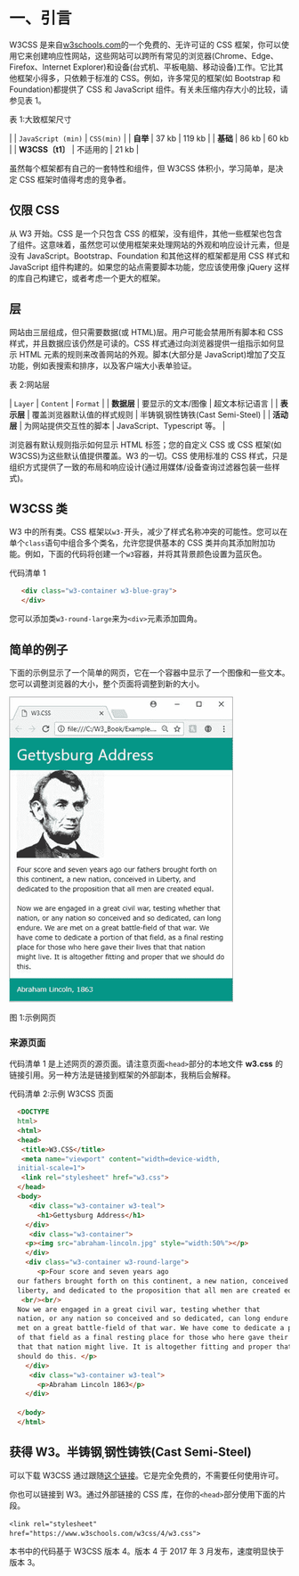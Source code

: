 # 一、引言

W3CSS 是来自[w3schools.com](http://www.w3schools.com/)的一个免费的、无许可证的 CSS 框架，你可以使用它来创建响应性网站，这些网站可以跨所有常见的浏览器(Chrome、Edge、Firefox、Internet Explorer)和设备(台式机、平板电脑、移动设备)工作。它比其他框架小得多，只依赖于标准的 CSS。例如，许多常见的框架(如 Bootstrap 和 Foundation)都提供了 CSS 和 JavaScript 组件。有关未压缩内存大小的比较，请参见表 1。

表 1:大致框架尺寸

|  | `JavaScript (min)` | `CSS(min)` |
| **自举** | 37 kb | 119 kb |
| **基础** | 86 kb | 60 kb |
| **W3CSS〔t1〕** | 不适用的 | 21 kb |

虽然每个框架都有自己的一套特性和组件，但 W3CSS 体积小，学习简单，是决定 CSS 框架时值得考虑的竞争者。

## 仅限 CSS

从 W3 开始。CSS 是一个只包含 CSS 的框架，没有组件，其他一些框架也包含了组件。这意味着，虽然您可以使用框架来处理网站的外观和响应设计元素，但是没有 JavaScript。Bootstrap、Foundation 和其他这样的框架都是用 CSS 样式和 JavaScript 组件构建的。如果您的站点需要脚本功能，您应该使用像 jQuery 这样的库自己构建它，或者考虑一个更大的框架。

## 层

网站由三层组成，但只需要数据(或 HTML)层。用户可能会禁用所有脚本和 CSS 样式，并且数据应该仍然是可读的。CSS 样式通过向浏览器提供一组指示如何显示 HTML 元素的规则来改善网站的外观。脚本(大部分是 JavaScript)增加了交互功能，例如表搜索和排序，以及客户端大小表单验证。

表 2:网站层

| `Layer` | `Content` | `Format` |
| **数据层** | 要显示的文本/图像 | 超文本标记语言 |
| **表示层** | 覆盖浏览器默认值的样式规则 | 半铸钢ˌ钢性铸铁(Cast Semi-Steel) |
| **活动层** | 为网站提供交互性的脚本 | JavaScript、Typescript 等。 |

浏览器有默认规则指示如何显示 HTML 标签；您的自定义 CSS 或 CSS 框架(如 W3CSS)为这些默认值提供覆盖。W3 的一切。CSS 使用标准的 CSS 样式，只是组织方式提供了一致的布局和响应设计(通过用媒体/设备查询过滤器包装一些样式)。

## W3CSS 类

W3 中的所有类。CSS 框架以`w3-`开头，减少了样式名称冲突的可能性。您可以在单个`class`语句中组合多个类名，允许您提供基本的 CSS 类并向其添加附加功能。例如，下面的代码将创建一个`w3`容器，并将其背景颜色设置为蓝灰色。

代码清单 1

```html
   <div class="w3-container w3-blue-gray">
   </div>

```

您可以添加类`w3-round-large`来为`<div>`元素添加圆角。

## 简单的例子

下面的示例显示了一个简单的网页，它在一个容器中显示了一个图像和一些文本。您可以调整浏览器的大小，整个页面将调整到新的大小。

![](img/image001.jpg)

图 1:示例网页

### 来源页面

代码清单 1 是上述网页的源页面。请注意页面`<head>`部分的本地文件 **w3.css** 的链接引用。另一种方法是链接到框架的外部副本，我稍后会解释。

代码清单 2:示例 W3CSS 页面

```html
  <DOCTYPE
  html>
  <html>
  <head>
   <title>W3.CSS</title>      
   <meta name="viewport" content="width=device-width,
  initial-scale=1">      
   <link rel="stylesheet" href="w3.css">  
  </head> 
  <body>
     <div class="w3-container w3-teal">
       <h1>Gettysburg Address</h1>
    </div> 
     <div class="w3-container">
    <p><img src="abraham-lincoln.jpg" style="width:50%"></p>
    </div> 
    <div class="w3-container w3-round-large">
       <p>Four score and seven years ago
  our fathers brought forth on this continent, a new nation, conceived in
  liberty, and dedicated to the proposition that all men are created equal. 
   <br/><br/>
  Now we are engaged in a great civil war, testing whether that
  nation, or any nation so conceived and so dedicated, can long endure. We are
  met on a great battle-field of that war. We have come to dedicate a portion
  of that field as a final resting place for those who here gave their lives so
  that that nation might live. It is altogether fitting and proper that we
  should do this. </p>
    </div>
     <div class="w3-container w3-teal">
       <p>Abraham Lincoln 1863</p>
    </div> 

  </body> 
  </html>

```

## 获得 W3。半铸钢ˌ钢性铸铁(Cast Semi-Steel)

可以下载 W3CSS 通过跟随[这个链接](https://www.w3schools.com/w3css/w3css_downloads.asp)。它是完全免费的，不需要任何使用许可。

你也可以链接到 W3。通过外部链接的 CSS 库，在你的`<head>`部分使用下面的片段。

`<link rel="stylesheet" href="https://www.w3schools.com/w3css/4/w3.css">`

本书中的代码基于 W3CSS 版本 4。版本 4 于 2017 年 3 月发布，速度明显快于版本 3。